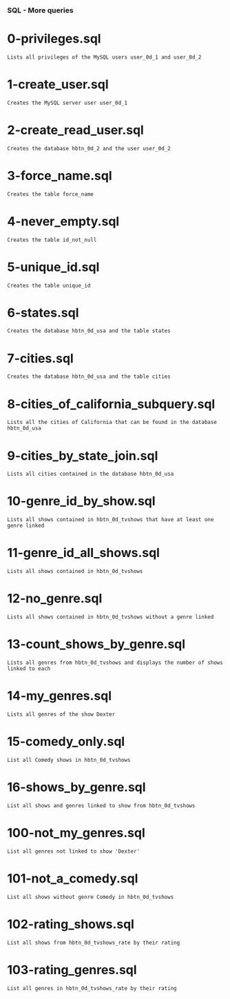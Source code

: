 ### SQL - More queries

# 0-privileges.sql

    Lists all privileges of the MySQL users user_0d_1 and user_0d_2

# 1-create_user.sql

    Creates the MySQL server user user_0d_1

# 2-create_read_user.sql

    Creates the database hbtn_0d_2 and the user user_0d_2

# 3-force_name.sql

    Creates the table force_name

# 4-never_empty.sql

    Creates the table id_not_null

# 5-unique_id.sql

    Creates the table unique_id

# 6-states.sql

    Creates the database hbtn_0d_usa and the table states

# 7-cities.sql

    Creates the database hbtn_0d_usa and the table cities

# 8-cities_of_california_subquery.sql

    Lists all the cities of California that can be found in the database hbtn_0d_usa

# 9-cities_by_state_join.sql

    Lists all cities contained in the database hbtn_0d_usa

# 10-genre_id_by_show.sql

    Lists all shows contained in hbtn_0d_tvshows that have at least one genre linked

# 11-genre_id_all_shows.sql

    Lists all shows contained in hbtn_0d_tvshows

# 12-no_genre.sql

    Lists all shows contained in hbtn_0d_tvshows without a genre linked

# 13-count_shows_by_genre.sql

    Lists all genres from hbtn_0d_tvshows and displays the number of shows linked to each

# 14-my_genres.sql

    Lists all genres of the show Dexter

# 15-comedy_only.sql

    List all Comedy shows in hbtn_0d_tvshows

# 16-shows_by_genre.sql

    List all shows and genres linked to show from hbtn_0d_tvshows

# 100-not_my_genres.sql

    List all genres not linked to show 'Dexter'

# 101-not_a_comedy.sql

    List all shows without genre Comedy in hbtn_0d_tvshows

# 102-rating_shows.sql

    List all shows from hbtn_0d_tvshows_rate by their rating

# 103-rating_genres.sql

    List all genres in hbtn_0d_tvshows_rate by their rating
